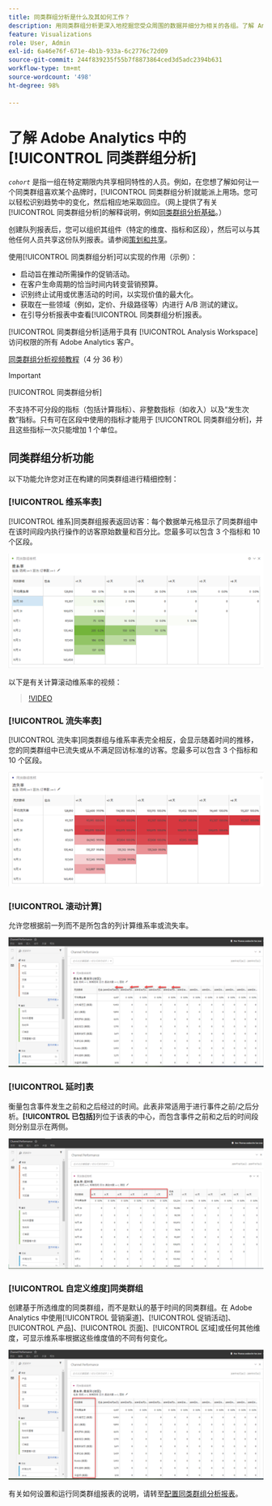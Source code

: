 ```yaml
---
title: 同类群组分析是什么及其如何工作？
description: 用同类群组分析更深入地挖掘您受众周围的数据并细分为相关的各组。了解 Analysis Workspace 中的同类群组分析。
feature: Visualizations
role: User, Admin
exl-id: 6a46e76f-671e-4b1b-933a-6c2776c72d09
source-git-commit: 244f839235f55b7f8873864ced3d5adc2394b631
workflow-type: tm+mt
source-wordcount: '498'
ht-degree: 98%

---
```


# 了解 Adobe Analytics 中的[!UICONTROL 同类群组分析]

*`cohort`* 是指一组在特定期限内共享相同特性的人员。例如，在您想了解如何让一个同类群组喜欢某个品牌时，[!UICONTROL 同类群组分析]就能派上用场。您可以轻松识别趋势中的变化，然后相应地采取回应。（网上提供了有关[!UICONTROL 同类群组分析]的解释说明，例如[同类群组分析基础](https://en.wikipedia.org/wiki/Cohort_analysis)。）

创建队列报表后，您可以组织其组件（特定的维度、指标和区段），然后可以与其他任何人员共享这份队列报表。请参阅[策划和共享](/help/analyze/analysis-workspace/curate-share/curate.md)。

使用[!UICONTROL 同类群组分析]可以实现的作用（示例）：

* 启动旨在推动所需操作的促销活动。
* 在客户生命周期的恰当时间内转变营销预算。
* 识别终止试用或优惠活动的时间，以实现价值的最大化。
* 获取在一些领域（例如，定价、升级路径等）内进行 A/B 测试的建议。
* 在引导分析报表中查看[!UICONTROL 同类群组分析]报表。

[!UICONTROL 同类群组分析]适用于具有 [!UICONTROL Analysis Workspace] 访问权限的所有 Adobe Analytics 客户。

[同类群组分析视频教程](https://experienceleague.adobe.com/docs/analytics-learn/tutorials/analysis-workspace/cohort-analysis/cohort-analysis-workspace.html?lang=zh-Hans)（4 分 36 秒）

>[!IMPORTANT]
>
>[!UICONTROL 同类群组分析]
>
>不支持不可分段的指标（包括计算指标）、非整数指标（如收入）以及“发生次数”指标。只有可在区段中使用的指标才能用于
>[!UICONTROL 同类群组分析]，并且这些指标一次只能增加 1 个单位。

## 同类群组分析功能

以下功能允许您对正在构建的同类群组进行精细控制：

### [!UICONTROL 维系率表]

[!UICONTROL 维系]同类群组报表返回访客：每个数据单元格显示了同类群组中在该时间段内执行操作的访客原始数量和百分比。您最多可以包含 3 个指标和 10 个区段。

![](assets/retention-report.png)

以下是有关计算滚动维系率的视频：

>[!VIDEO](https://video.tv.adobe.com/v/25962/?quality=12)

### [!UICONTROL 流失率表]

[!UICONTROL 流失率]同类群组与维系率表完全相反，会显示随着时间的推移，您的同类群组中已流失或从不满足回访标准的访客。您最多可以包含 3 个指标和 10 个区段。

![](assets/churn-report.png)

### [!UICONTROL 滚动计算]

允许您根据前一列而不是所包含的列计算维系率或流失率。

![](assets/cohort-rolling-calculation.png)

### [!UICONTROL 延时]表

衡量包含事件发生之前和之后经过的时间。此表非常适用于进行事件之前/之后分析。**[!UICONTROL 已包括]**&#x200B;列位于该表的中心，而包含事件之前和之后的时间段则分别显示在两侧。

![](assets/cohort-latency.png)

### [!UICONTROL 自定义维度]同类群组

创建基于所选维度的同类群组，而不是默认的基于时间的同类群组。在 Adobe Analytics 中使用[!UICONTROL 营销渠道]、[!UICONTROL 促销活动]、[!UICONTROL 产品]、[!UICONTROL 页面]、[!UICONTROL 区域]或任何其他维度，可显示维系率根据这些维度值的不同有何变化。

![](assets/cohort-customizable-cohort-row.png)

有关如何设置和运行同类群组报表的说明，请转至[配置同类群组分析报表](/help/analyze/analysis-workspace/visualizations/cohort-table/t-cohort.md)。
